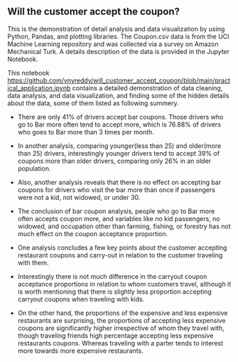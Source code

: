 ## Will the customer accept the coupon?
This is the demonstration of detail analysis and data visualization by using Python, Pandas, and plotting libraries.
The Coupon.csv data is from the UCI Machine Learning repository and was collected via a survey on Amazon Mechanical Turk. A details description of the data is provided in the Jupyter Notebook.

This notebook https://github.com/vnyreddy/will_customer_accept_coupon/blob/main/practical_application.ipynb contains a detailed demonstration of data cleaning, data analysis, and data visualization, and finding some of the hidden details about the data, some of them listed as following summery.

* There are only 41% of drivers accept bar coupons. Those drivers who go to Bar more often tend to accept more, which is 76.88% of drivers who goes to Bar more than 3 times per month.

* In another analysis, comparing younger(less than 25) and older(more than 25) drivers, interestingly younger drivers tend to accept 39% of coupons more than older drivers, comparing only 26% in an older population.

* Also, another analysis reveals that there is no effect on accepting bar coupons for drivers who visit the bar more than once if passengers were not a kid, not widowed, or under 30.

* The conclusion of bar coupon analysis, people who go to Bar more often accepts coupon more, and variables like no kid passengers, no widowed, and occupation other than farming, fishing, or forestry has not much effect on the coupon acceptance proportion.

* One analysis concludes a few key points about the customer accepting restaurant coupons and carry-out in relation to the customer traveling with them.

* Interestingly there is not much difference in the carryout coupon acceptance proportions in relation to whom customers travel, although it is worth mentioning that there is slightly less proportion accepting carryout coupons when traveling with kids.

* On the other hand, the proportions of the expensive and less expensive restaurants are surprising, the proportions of accepting less expensive coupons are significantly higher irrespective of whom they travel with, though traveling friends high percentage accepting less expensive restaurants coupons. Whereas traveling with a parter tends to interest more towards more expensive restaurants.
